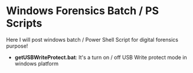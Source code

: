 # Windows Forensics Batch / PS Scripts
Here I will post windows batch / Power Shell Script for digital forensics purpose!

 * <b>getUSBWriteProtect.bat</b>: 
   It's a turn on / off USB Write protect mode in windows platform
